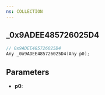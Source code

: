 ```yaml
---
ns: COLLECTION
---
```

## _0x9ADEE485726025D4

```c
// 0x9ADEE485726025D4
Any _0x9ADEE485726025D4(Any p0);
```

## Parameters
* **p0**:
